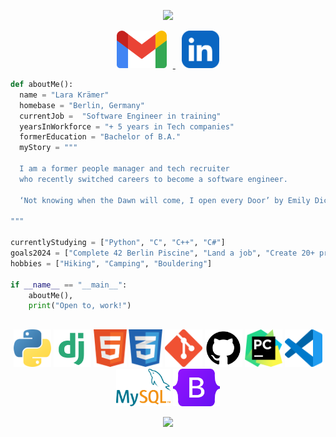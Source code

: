<p align="center">
  <img src="https://capsule-render.vercel.app/api?type=shark&height=300&color=gradient&text=Hello%20there!%20I'm%20Lara%20👋&fontSize=30&textBg=true&animation=fadeIn"/>
</p>

<p align="center">
<a href="mailto:lara.softwareengineer@gmail.com">
  <img height="60" src="images/gmail-icon.png" HSPACE="10"/>
</a>
<a href="https://www.linkedin.com/in/lara-k-35b166154/">
  <img height="60" src="images/linkedin-app-icon.png" HSPACE="10"/>
</a>


```python
def aboutMe():
  name = "Lara Krämer"
  homebase = "Berlin, Germany"
  currentJob =  "Software Engineer in training"
  yearsInWorkforce = "+ 5 years in Tech companies"
  formerEducation = "Bachelor of B.A."
  myStory = """ 
  
  I am a former people manager and tech recruiter 
  who recently switched careers to become a software engineer. 

  ‘Not knowing when the Dawn will come, I open every Door’ by Emily Dickinson

"""

currentlyStudying = ["Python", "C", "C++", "C#"]
goals2024 = ["Complete 42 Berlin Piscine", "Land a job", "Create 20+ projects and learn at least 4 new Technologies"]
hobbies = ["Hiking", "Camping", "Bouldering"]

if __name__ == "__main__":
    aboutMe(),
    print("Open to, work!")

```

<h2 align="center">  </h2> 
<p align="center">
<a><img height="60" src="images/python-programming-language-icon.png" </a>
<a><img height="60" src="images/django-icon.png" </a>
<a><img height="60" src="images/html-icon.png" </a>
<a><img height="60" src="images/css-icon.png" </a>
<a><img height="60" src="images/git-icon.png" </a>
<a><img height="60" src="images/github-icon.png" </a>
<a><img height="60" src="images/pycharm-icon.png" </a>
<a><img height="60" src="images/visual-studio-code-icon.png"</a>
<a><img height="60" src="images/mysql-icon.png" </a>
<a><img height="60" src="images/bootstrap-5-logo-icon.png" </a>



<p align="center">
  <img src="https://capsule-render.vercel.app/api?type=shark&height=300&color=gradient&text=%20%20Let's%20connect%20and%20have%20a%20Chat!%20💬&fontSize=30&textBg=true&animation=fadeIn&section=footer"/>
</p>

